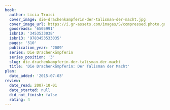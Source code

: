 ```yaml
---
book:
  author: Licia Troisi
  cover_image: die-drachenkampferin-der-talisman-der-macht.jpg
  cover_image_url: https://i.gr-assets.com/images/S/compressed.photo.goodreads.com/books/1327955151l/6505991._SX98_.jpg
  goodreads: '6505991'
  isbn10: '3453533038'
  isbn13: '9783453533035'
  pages: '510'
  publication_year: '2009'
  series: Die Drachenkämpferin
  series_position: '3'
  slug: die-drachenkampferin-der-talisman-der-macht
  title: 'Die Drachenkämpferin: Der Talisman der Macht'
plan:
  date_added: '2015-07-03'
review:
  date_read: 2007-10-01
  date_started: null
  did_not_finish: false
  rating: 4
---
```

